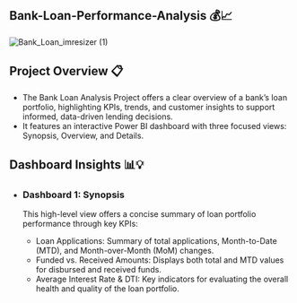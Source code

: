 ## Bank-Loan-Performance-Analysis 💰📈

![Bank_Loan_imresizer (1)](https://github.com/user-attachments/assets/fd5f6edc-c59c-4ad3-8055-462eda11dfb9)

## Project Overview 📋
- The Bank Loan Analysis Project offers a clear overview of a bank’s loan portfolio, highlighting KPIs, trends, and customer insights to support informed, data-driven lending decisions.
- It features an interactive Power BI dashboard with three focused views: Synopsis, Overview, and Details.

## Dashboard Insights 📊💡
- ### Dashboard 1: Synopsis
   This high-level view offers a concise summary of loan portfolio performance through key KPIs:

   - Loan Applications: Summary of total applications, Month-to-Date (MTD), and Month-over-Month (MoM) changes.
   - Funded vs. Received Amounts: Displays both total and MTD values for disbursed and received funds.
   - Average Interest Rate & DTI: Key indicators for evaluating the overall health and quality of the loan portfolio.

